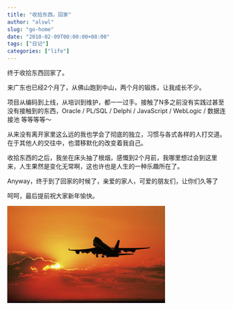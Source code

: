 ```yaml
---
title: "收拾东西，回家"
author: "alswl"
slug: "go-home"
date: "2010-02-09T00:00:00+08:00"
tags: ["日记"]
categories: ["life"]
---
```


终于收拾东西回家了。

来广东也已经2个月了，从佛山跑到中山，两个月的锻炼，让我成长不少。

项目从编码到上线，从培训到维护，都一一过手。接触了N多之前没有实践过甚至没有接触到的东西，Oracle / PL/SQL / Delphi /
JavaScript / WebLogic / 数据连接池 等等等等～

从来没有离开家里这么远的我也学会了彻底的独立，习惯与各式各样的人打交道。在于其他人的交往中，也潜移默化的改变着我自己。

收拾东西的之后，我坐在床头抽了根烟，感慨到2个月前，我哪里想过会到这里来，人生果然是变化无常啊，这也许也是人生的一种乐趣所在了。

Anyway，终于到了回家的时候了，亲爱的家人，可爱的朋友们，让你们久等了

呵呵，最后提前祝大家新年愉快。

![image](/images/upload_dropbox/201002/jet-airliner.jpg)

